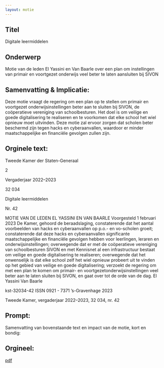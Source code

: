 ```yaml
---
layout: motie
---
```

## Titel
Digitale leermiddelen
## Onderwerp
Motie van de leden El Yassini en Van Baarle over een plan om instellingen van primair en voortgezet onderwijs veel beter te laten aansluiten bij SIVON
## Samenvatting & Implicatie:

Deze motie vraagt de regering om een plan op te stellen om primair en voortgezet onderwijsinstellingen beter aan te sluiten bij SIVON, de coöperatieve vereniging van schoolbesturen. Het doel is om veilige en goede digitalisering te realiseren en te voorkomen dat elke school het wiel opnieuw moet uitvinden. Deze motie zal ervoor zorgen dat scholen beter beschermd zijn tegen hacks en cyberaanvallen, waardoor er minder maatschappelijke en financiële gevolgen zullen zijn.
## Orginele text:


Tweede Kamer der Staten-Generaal

2

Vergaderjaar 2022–2023

32 034

Digitale leermiddelen

Nr. 42

MOTIE VAN DE LEDEN EL YASSINI EN VAN BAARLE
Voorgesteld 1 februari 2023
De Kamer,
gehoord de beraadslaging,
constaterende dat het aantal voorbeelden van hacks en cyberaanvallen op
p.o.- en vo-scholen groeit;
constaterende dat deze hacks en cyberaanvallen significante maatschappelijke en financiële gevolgen hebben voor leerlingen, leraren en
onderwijsinstellingen;
overwegende dat er met de coöperatieve vereniging van schoolbesturen
SIVON en met Kennisnet al een infrastructuur bestaat om veilige en goede
digitalisering te realiseren;
overwegende dat het onwenselijk is dat elke school zelf het wiel opnieuw
probeert uit te vinden op het gebied van veilige en goede digitalisering;
verzoekt de regering om met een plan te komen om primair- en voortgezetonderwijsinstellingen veel beter aan te laten sluiten bij SIVON,
en gaat over tot de orde van de dag.
El Yassini
Van Baarle

kst-32034-42
ISSN 0921 - 7371
’s-Gravenhage 2023

Tweede Kamer, vergaderjaar 2022–2023, 32 034, nr. 42


## Prompt:
Samenvatting van bovenstaande text en impact van de motie, kort en bondig:

## Orgineel:
[pdf](https://gegevensmagazijn.tweedekamer.nl/OData/v4/2.0/Document(0503354c-0750-4279-87ea-404ade55d601)/resource)
